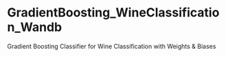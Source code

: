 # GradientBoosting_WineClassification_Wandb
 Gradient Boosting Classifier for Wine Classification with Weights & Biases

